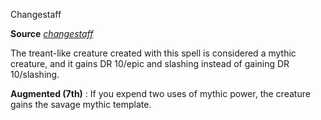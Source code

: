 Changestaff

**Source** [_changestaff_](spells/changestaff#_changestaff)

The treant-like creature created with this spell is considered a mythic creature, and it gains DR 10/epic and slashing instead of gaining DR 10/slashing.

**Augmented (7th)** : If you expend two uses of mythic power, the creature gains the savage mythic template.

